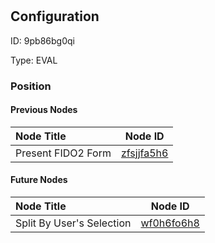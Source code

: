 # 
## Configuration
ID:  9pb86bg0qi

Type: EVAL 








### Position

#### Previous Nodes
| Node Title | Node ID |
| :------------- | ------------ |
| Present FIDO2 Form  | [zfsjjfa5h6](./zfsjjfa5h6.md) | 
 
 #### Future Nodes
| Node Title | Node ID |
| :------------- | ------------ |
| Split By User&#39;s Selection |[wf0h6fo6h8](./wf0h6fo6h8.md) | 